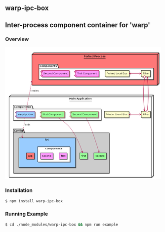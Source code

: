 warp-ipc-box
----
## Inter-process component container for 'warp'

### Overview
![Overview](./overview.png)

### Installation
``` bash
$ npm install warp-ipc-box
```
### Running Example
``` bash
$ cd ./node_modules/warp-ipc-box && npm run example
```
